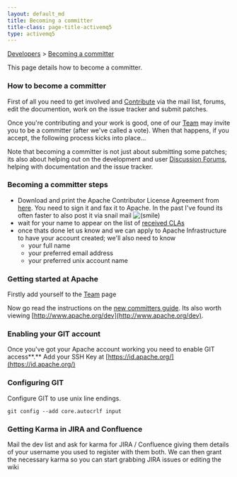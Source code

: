 ```yaml
---
layout: default_md
title: Becoming a committer 
title-class: page-title-activemq5
type: activemq5
---
```


[Developers](developers) > [Becoming a committer](becoming-a-committer)


This page details how to become a committer.

### How to become a committer

First of all you need to get involved and [Contribute](contributing) via the mail list, forums, edit the documention, work on the issue tracker and submit patches.

Once you're contributing and your work is good, one of our [Team](team) may invite you to be a committer (after we've called a vote). When that happens, if you accept, the following process kicks into place...

Note that becoming a committer is not just about submitting some patches; its also about helping out on the development and user [Discussion Forums](discussion-forums), helping with documentation and the issue tracker.

### Becoming a committer steps

*   Download and print the Apache Contributor License Agreement from [here](http://www.apache.org/dev/new-committers-guide.html). You need to sign it and fax it to Apache. In the past I've found its often faster to also post it via snail mail ![(smile)](https://cwiki.apache.org/confluence/s/en_GB/5997/6f42626d00e36f53fe51440403446ca61552e2a2.1/_/images/icons/emoticons/smile.png)
*   wait for your name to appear on the list of [received CLAs](http://people.apache.org/~jim/committers.html#unlistedclas)
*   once thats done let us know and we can apply to Apache Infrastructure to have your account created; we'll also need to know
    *   your full name
    *   your preferred email address
    *   your preferred unix account name

### Getting started at Apache

Firstly add yourself to the [Team](team) page

Now go read the instructions on the [new committers guide](http://www.apache.org/dev/new-committers-guide.html). Its also worth viewing [http://www.apache.org/dev](http://www.apache.org/dev).

### Enabling your GIT account

Once you've got your Apache account working you need to enable GIT access**.** Add your SSH Key at [https://id.apache.org/](https://id.apache.org/)

### Configuring GIT

Configure GIT to use unix line endings.
```
git config --add core.autocrlf input
```

### Getting Karma in JIRA and Confluence

Mail the dev list and ask for karma for JIRA / Confluence giving them details of your username you used to register with them both. We can then grant the necessary karma so you can start grabbing JIRA issues or editing the wiki

